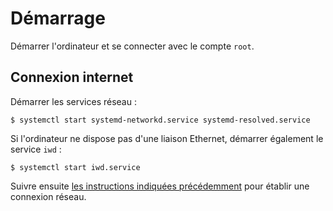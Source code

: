# Démarrage

Démarrer l'ordinateur et se connecter avec le compte `root`.

## Connexion internet

Démarrer les services réseau :

```console
$ systemctl start systemd-networkd.service systemd-resolved.service
```

Si l'ordinateur ne dispose pas d'une liaison Ethernet, démarrer également le service `iwd` :

```console
$ systemctl start iwd.service
```

Suivre ensuite [les instructions indiquées précédemment](../installation/preinstallation.md#connexion-internet) pour établir une connexion réseau.
